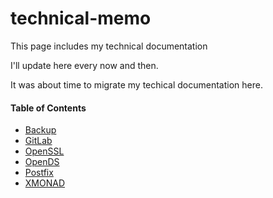# technical-memo
This page includes my technical documentation

I'll update here every now and then.

It was about time to migrate my techical documentation here.

#### Table of Contents

* [Backup](Backup.md)
* [GitLab](GitLab.md)
* [OpenSSL](OpenSSL.md)
* [OpenDS](OpenDS.md)
* [Postfix](Postfix.md)
* [XMONAD](xmonad.md)
